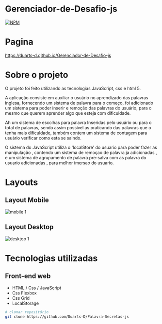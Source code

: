 # Gerenciador-de-Desafio-js

[![NPM](https://img.shields.io/npm/l/react)](https://github.com/Duarts-D/Palavra-Secretas-js/blob/main/LICENSE)

# Pagina
https://duarts-d.github.io/Gerenciador-de-Desafio-js

# Sobre o projeto
O projeto foi feito utilizando as tecnologias JavaScript, css e html 5.

A aplicação consiste em auxiliar o usuário no aprendizado das palavras inglesa, fornecendo um sistema de palavra para o começo, foi adicionado um sistema para poder inserir e remoção das palavras do usuário, para o mesmo que querem aprender algo que esteja com dificuldade.

Ah um sistema de escolhas para palavra Inseridas pelo usuário ou para o total de palavras, sendo assim possível as praticando das palavras que o tenha mais dificuldade, também contem um sistema de contagem para usuário verificar como esta se saindo.

O sistema do JavaScript utiliza o 'localStore' do usuario para poder fazer as manipulação , contendo um sistema de remoçao de palavra ja adicionadas , 
e um sistema de agrupamento de palavra pre-salva com as palavra do usuario adicionadas , para melhor imersao do usuario.

# Layouts

## Layout Mobile
![mobile 1](https://github.com/Duarts-D/Palavra-Secretas-js/blob/main/img/layoutMobile-2.0.jpg)

## Layout Desktop

![desktop 1](https://github.com/Duarts-D/Palavra-Secretas-js/blob/main/img/layoutWeb-2.0..jpg)


# Tecnologias utilizadas

## Front-end web
- HTML / Css / JavaScript
- Css Flexbox
- Css Grid
- LocalStorage

```bash
# clonar repositório
git clone https://github.com/Duarts-D/Palavra-Secretas-js
